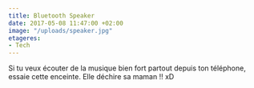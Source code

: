 ```yaml
---
title: Bluetooth Speaker
date: 2017-05-08 11:47:00 +02:00
image: "/uploads/speaker.jpg"
etageres:
- Tech
---
```


Si tu veux écouter de la musique bien fort partout depuis ton téléphone, essaie cette enceinte. Elle déchire sa maman !! xD